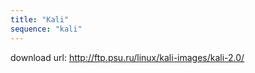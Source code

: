 ```yaml
---
title: "Kali"
sequence: "kali"
---
```


download url: http://ftp.psu.ru/linux/kali-images/kali-2.0/
